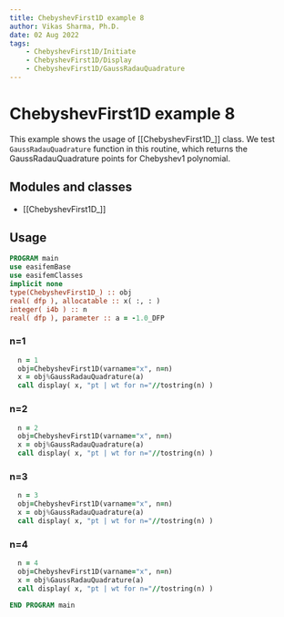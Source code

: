 ```yaml
---
title: ChebyshevFirst1D example 8
author: Vikas Sharma, Ph.D.
date: 02 Aug 2022
tags:
    - ChebyshevFirst1D/Initiate
    - ChebyshevFirst1D/Display
    - ChebyshevFirst1D/GaussRadauQuadrature
---
```


# ChebyshevFirst1D example 8

This example shows the usage of [[ChebyshevFirst1D_]] class. We test `GaussRadauQuadrature` function in this routine, which returns the GaussRadauQuadrature points for Chebyshev1 polynomial.

## Modules and classes

- [[ChebyshevFirst1D_]]

## Usage

```fortran
PROGRAM main
use easifemBase
use easifemClasses
implicit none
type(ChebyshevFirst1D_) :: obj
real( dfp ), allocatable :: x( :, : )
integer( i4b ) :: n
real( dfp ), parameter :: a = -1.0_DFP
```

### n=1

```fortran
  n = 1
  obj=ChebyshevFirst1D(varname="x", n=n)
  x = obj%GaussRadauQuadrature(a)
  call display( x, "pt | wt for n="//tostring(n) )
```

### n=2

```fortran
  n = 2
  obj=ChebyshevFirst1D(varname="x", n=n)
  x = obj%GaussRadauQuadrature(a)
  call display( x, "pt | wt for n="//tostring(n) )
```

### n=3

```fortran
  n = 3
  obj=ChebyshevFirst1D(varname="x", n=n)
  x = obj%GaussRadauQuadrature(a)
  call display( x, "pt | wt for n="//tostring(n) )
```

### n=4

```fortran
  n = 4
  obj=ChebyshevFirst1D(varname="x", n=n)
  x = obj%GaussRadauQuadrature(a)
  call display( x, "pt | wt for n="//tostring(n) )
```

```fortran
END PROGRAM main
```


